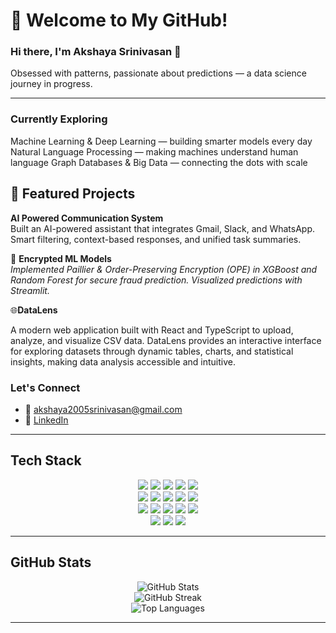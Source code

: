 # 🌟 Welcome to My GitHub!

### Hi there, I'm **Akshaya Srinivasan** 👋  
Obsessed with patterns, passionate about predictions — a data science journey in progress.

---

### Currently Exploring
Machine Learning & Deep Learning — building smarter models every day
Natural Language Processing — making machines understand human language
Graph Databases & Big Data — connecting the dots with scale 
## 🚀 Featured Projects

 **AI Powered Communication System**  
Built an AI-powered assistant that integrates Gmail, Slack, and WhatsApp. Smart filtering, context-based responses, and unified task summaries.

🔐 **Encrypted ML Models**  
*Implemented Paillier & Order-Preserving Encryption (OPE) in XGBoost and Random Forest for secure fraud prediction. Visualized predictions with Streamlit.*  

🌐**DataLens**

A modern web application built with React and TypeScript to upload, analyze, and visualize CSV data. DataLens provides an interactive interface for exploring datasets through dynamic tables, charts, and statistical insights, making data analysis accessible and intuitive.


###  Let's Connect
- 📧 akshaya2005srinivasan@gmail.com  
- 🔗 [LinkedIn](https://www.linkedin.com/in/akshaya-srinivasan-467a8b255) 

---

##  Tech Stack

<div align="center">

<img src="https://img.shields.io/badge/C-%2300599C.svg?style=for-the-badge&logo=c&logoColor=white">
<img src="https://img.shields.io/badge/C++-%2300599C.svg?style=for-the-badge&logo=c%2B%2B&logoColor=white">
<img src="https://img.shields.io/badge/Java-%23ED8B00.svg?style=for-the-badge&logo=openjdk&logoColor=white">
<img src="https://img.shields.io/badge/Python-%2314354C.svg?style=for-the-badge&logo=python&logoColor=white">
<img src="https://img.shields.io/badge/R-%23276DC3.svg?style=for-the-badge&logo=r&logoColor=white">
<br>
<img src="https://img.shields.io/badge/FastAPI-005571?style=for-the-badge&logo=fastapi">
<img src="https://img.shields.io/badge/Django-%23092E20.svg?style=for-the-badge&logo=django&logoColor=white">
<img src="https://img.shields.io/badge/MySQL-%234479A1.svg?style=for-the-badge&logo=mysql&logoColor=white">
<img src="https://img.shields.io/badge/MongoDB-%234ea94b.svg?style=for-the-badge&logo=mongodb&logoColor=white">
<img src="https://img.shields.io/badge/Neo4j-%2300A3D9.svg?style=for-the-badge&logo=neo4j&logoColor=white">
<br>
<img src="https://img.shields.io/badge/Pandas-%23150458.svg?style=for-the-badge&logo=pandas&logoColor=white">
<img src="https://img.shields.io/badge/NumPy-%23013243.svg?style=for-the-badge&logo=numpy&logoColor=white">
<img src="https://img.shields.io/badge/Matplotlib-%23ffffff.svg?style=for-the-badge&logo=Matplotlib&logoColor=black">
<img src="https://img.shields.io/badge/Seaborn-%2300A3D9.svg?style=for-the-badge&logoColor=white">
<img src="https://img.shields.io/badge/scikit--learn-%23F7931E.svg?style=for-the-badge&logo=scikit-learn&logoColor=white">
<br>
<img src="https://img.shields.io/badge/TensorFlow-%23FF6F00.svg?style=for-the-badge&logo=TensorFlow&logoColor=white">
<img src="https://img.shields.io/badge/PyTorch-%23EE4C2C.svg?style=for-the-badge&logo=pytorch&logoColor=white">
<img src="https://img.shields.io/badge/NLTK-%23009999.svg?style=for-the-badge&logoColor=white">

</div>

---

## GitHub Stats

<div align="center">

<img src="https://github-readme-stats.vercel.app/api?username=Akshaya150105&theme=radical&hide_border=false&include_all_commits=true&count_private=true" alt="GitHub Stats">  
<br>
<img src="https://github-readme-streak-stats.herokuapp.com/?user=Akshaya150105&theme=radical&hide_border=false" alt="GitHub Streak">  
<br>
<img src="https://github-readme-stats.vercel.app/api/top-langs/?username=Akshaya150105&theme=radical&layout=compact&hide_border=false" alt="Top Languages">

</div>






---
